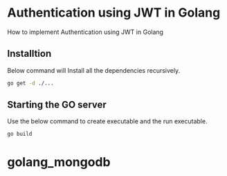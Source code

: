 # Authentication using JWT in Golang

How to implement Authentication using JWT in Golang

## Installtion

Below command will Install all the dependencies recursively.

```bash
go get -d ./...
```

## Starting the GO server

Use the below command to create executable and the run executable.

```bash
go build
```
# golang_mongodb
